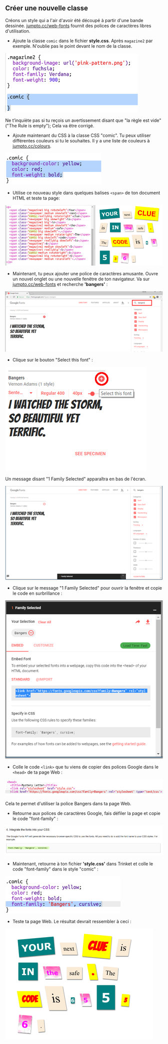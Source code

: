 ## Créer une nouvelle classe

Créons un style qui a l'air d'avoir été découpé à partir d'une bande dessinée. <a href="http://jumpto.cc/web-fonts" target="_blank">jumpto.cc/web-fonts</a> fournit des polices de caractères libres d'utilisation.

+ Ajoute la classe `comic` dans le fichier **style.css**. Après `magazine2` par exemple. N'oublie pas le point devant le nom de la classe. 

![capture d'écran](images/letter-comic1.png)

Ne t’inquiète pas si tu reçois un avertissement disant que "la règle est vide" ("The Rule is empty"); Cela va être corrigé.

+ Ajoute maintenant du CSS à la classe CSS "comic". Tu peux utiliser différentes couleurs si tu le souhaites. Il y a une liste de couleurs à <a href="http://jumpto.cc/colours" target="_blank">jumpto.cc/colours</a>.

![capture d'écran](images/letter-comic2.png)

+ Utilise ce nouveau style dans quelques balises `<span>` de ton document HTML et teste ta page:

![capture d'écran](images/letter-comic-output.png)

+ Maintenant, tu peux ajouter une police de caractères amusante. Ouvre un nouvel onglet ou une nouvelle fenêtre de ton navigateur. Va sur <a href="http://jumpto.cc/web-fonts" target="_blank">jumpto.cc/web-fonts</a> et recherche **'bangers'** :

![capture d'écran](images/letter-gfonts-1-annotated.png)

+ Clique sur le bouton "Select this font" :

![capture d'écran](images/letter-gfonts-2-annotated.png)

Un message disant "1 Family Selected" apparaîtra en bas de l'écran.

![capture d'écran](images/letter-gfonts-3.png)

+ Clique sur le message "1 Family Selected" pour ouvrir la fenêtre et copie le code en surbrillance :

![capture d'écran](images/letter-gfonts-4.png)

+ Colle le code `<link>` que tu viens de copier des polices Google dans le `<head>` de ta page Web :

![capture d'écran](images/letter-fonts-head.png)

Cela te permet d'utiliser la police Bangers dans ta page Web.

+ Retourne aux polices de caractères Google, fais défiler la page et copie le code "font-family" :

![capture d'écran](images/letter-fonts-bangers.png)

+ Maintenant, retourne à ton fichier **'style.css'** dans Trinket et colle le code "font-family" dans le style "comic" :

![capture d'écran](images/letter-fonts-comic.png)

+ Teste ta page Web. Le résultat devrait ressembler à ceci : 

![capture d'écran](images/letter-fonts-output.png)